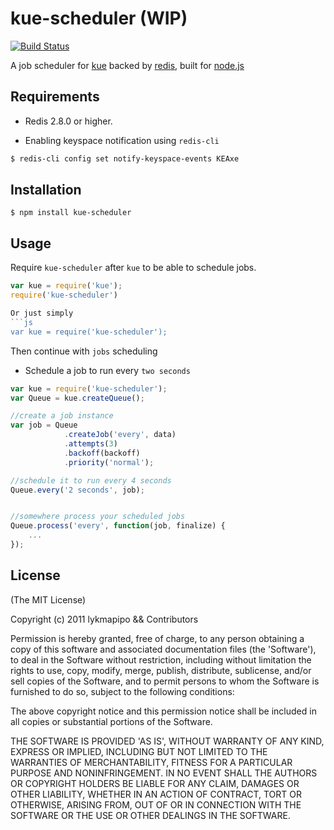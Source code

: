 # kue-scheduler (WIP)

[![Build Status](https://travis-ci.org/lykmapipo/kue-scheduler.svg?branch=master)](https://travis-ci.org/lykmapipo/kue-scheduler)

A job scheduler for [kue](https://github.com/Automattic/kue) backed by [redis](http://redis.io), built for [node.js](http://nodejs.org)

## Requirements
- Redis 2.8.0 or higher.

- Enabling keyspace notification using `redis-cli`
```sh
$ redis-cli config set notify-keyspace-events KEAxe
```

## Installation
```
$ npm install kue-scheduler
```

## Usage
Require `kue-scheduler` after `kue` to be able to schedule jobs.
```js
var kue = require('kue');
require('kue-scheduler')

Or just simply
```js
var kue = require('kue-scheduler');
```

Then continue with `jobs` scheduling

- Schedule a job to run every `two seconds`
```js
var kue = require('kue-scheduler');
var Queue = kue.createQueue();

//create a job instance
var job = Queue
            .createJob('every', data)
            .attempts(3)
            .backoff(backoff)
            .priority('normal');

//schedule it to run every 4 seconds
Queue.every('2 seconds', job);


//somewhere process your scheduled jobs
Queue.process('every', function(job, finalize) {
    ...
});
```

## License 

(The MIT License)

Copyright (c) 2011 lykmapipo && Contributors

Permission is hereby granted, free of charge, to any person obtaining
a copy of this software and associated documentation files (the
'Software'), to deal in the Software without restriction, including
without limitation the rights to use, copy, modify, merge, publish,
distribute, sublicense, and/or sell copies of the Software, and to
permit persons to whom the Software is furnished to do so, subject to
the following conditions:

The above copyright notice and this permission notice shall be
included in all copies or substantial portions of the Software.

THE SOFTWARE IS PROVIDED 'AS IS', WITHOUT WARRANTY OF ANY KIND,
EXPRESS OR IMPLIED, INCLUDING BUT NOT LIMITED TO THE WARRANTIES OF
MERCHANTABILITY, FITNESS FOR A PARTICULAR PURPOSE AND NONINFRINGEMENT.
IN NO EVENT SHALL THE AUTHORS OR COPYRIGHT HOLDERS BE LIABLE FOR ANY
CLAIM, DAMAGES OR OTHER LIABILITY, WHETHER IN AN ACTION OF CONTRACT,
TORT OR OTHERWISE, ARISING FROM, OUT OF OR IN CONNECTION WITH THE
SOFTWARE OR THE USE OR OTHER DEALINGS IN THE SOFTWARE.